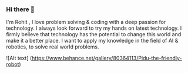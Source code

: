 ### Hi there 👋

I'm Rohit , I love problem solving & coding with a deep passion for technology. I always look forward to try my hands on latest technology. I firmly believe that technology has the potential to change this world and make it a better place. I want to apply my knowledge in the field of AI & robotics, to solve real world problems.

![Alt text] (https://www.behance.net/gallery/80364113/Pidu-the-friendly-robot)
